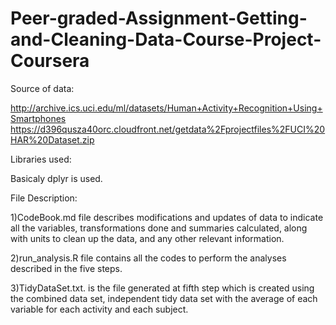 # Peer-graded-Assignment-Getting-and-Cleaning-Data-Course-Project-Coursera

Source of data:

http://archive.ics.uci.edu/ml/datasets/Human+Activity+Recognition+Using+Smartphones
https://d396qusza40orc.cloudfront.net/getdata%2Fprojectfiles%2FUCI%20HAR%20Dataset.zip

Libraries used: 

Basicaly dplyr is used.

File Description:

1)CodeBook.md file describes modifications and updates of data to indicate all the variables, transformations done and summaries calculated, along with units to clean up the data, and any other relevant information.

2)run_analysis.R file contains all the codes to perform the analyses described in the five steps.

3)TidyDataSet.txt. is the file generated at fifth step which is created using the combined data set, independent tidy data set with the average of each variable for each activity and each subject.
